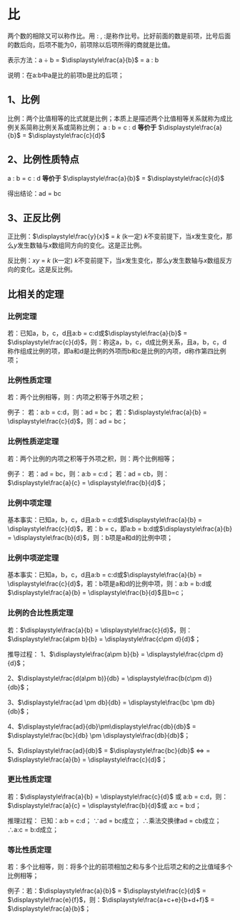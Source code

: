 # 比
两个数的相除又可以称作比。用 : , :是称作比号。比好前面的数是前项，比号后面的数后向，后项不能为0，前项除以后项所得的商就是比值。

表示方法：a $\div$ b = $\displaystyle\frac{a}{b}$ = a : b

说明：在a:b中a是比的前项b是比的后项；

## 1、比例
比例：两个比值相等的比式就是比例；本质上是描述两个比值相等关系就称为成比例关系简称比例关系或简称比例；
a : b = c : d **等价于** $\displaystyle\frac{a}{b}$ = $\displaystyle\frac{c}{d}$

## 2、比例性质特点
a : b = c : d **等价于** $\displaystyle\frac{a}{b}$ = $\displaystyle\frac{c}{d}$

得出结论：ad = bc

## 3、正反比例
正比例：$\displaystyle\frac{y}{x}$ = $k$ (k一定)
$k$不变前提下，当$x$发生变化，那么$y$发生数轴与$x$数组同方向的变化。这是正比例。

反比例：$xy$ = $k$ (k一定)
$k$不变前提下，当$x$发生变化，那么$y$发生数轴与$x$数组反方向的变化。这是反比例。

## 比相关的定理

### 比例定理
若：已知a，b，c，d且a:b = c:d或$\displaystyle\frac{a}{b}$ = $\displaystyle\frac{c}{d}$，则：称这a，b，c，d成比例关系，且a，b，c，d称作组成比例的项，即a和d是比例的外项而b和c是比例的内项，d称作第四比例项；

### 比例性质定理
若：两个比例相等，则：内项之积等于外项之积；

例子：
若：a:b = c:d，则：ad = bc；
若：$\displaystyle\frac{a}{b} = \displaystyle\frac{c}{d}$，则：ad = bc；

### 比例性质逆定理
若：两个比例的内项之积等于外项之积，则：两个比例相等；

例子：
若：ad = bc，则：a:b = c:d；
若：ad = cb，则：$\displaystyle\frac{a}{c} = \displaystyle\frac{b}{d}$；

### 比例中项定理
基本事实：已知a，b，c，d且a:b = c:d或$\displaystyle\frac{a}{b} = \displaystyle\frac{c}{d}$，若：b = c，即a:b = b:d或$\displaystyle\frac{a}{b} = \displaystyle\frac{b}{d}$，则：b项是a和d的比例中项；

### 比例中项逆定理
基本事实：已知a，b，c，d且a:b = c:d或$\displaystyle\frac{a}{b} = \displaystyle\frac{c}{d}$，若：b项是a和d的比例中项，则：a:b = b:d或$\displaystyle\frac{a}{b} = \displaystyle\frac{b}{d}$且b=c；

### 比例的合比性质定理
若：$\displaystyle\frac{a}{b}  = \displaystyle\frac{c}{d}$，则：$\displaystyle\frac{a\pm b}{b}  = \displaystyle\frac{c\pm d}{d}$；

推导过程：
1、$\displaystyle\frac{a\pm b}{b}  = \displaystyle\frac{c\pm d}{d}$；

2、$\displaystyle\frac{d(a\pm b)}{db}  = \displaystyle\frac{b(c\pm d)}{db}$；

3、$\displaystyle\frac{ad \pm db}{db}  = \displaystyle\frac{bc \pm db}{db}$；

4、$\displaystyle\frac{ad}{db}\pm\displaystyle\frac{db}{db}$ = $\displaystyle\frac{bc}{db} \pm \displaystyle\frac{db}{db}$；

5、$\displaystyle\frac{ad}{db}$ = $\displaystyle\frac{bc}{db}$ $\Leftrightarrow$ = $\displaystyle\frac{a}{b}  = \displaystyle\frac{c}{d}$；

### 更比性质定理
若：$\displaystyle\frac{a}{b}  = \displaystyle\frac{c}{d}$ 或 a:b = c:d，则：$\displaystyle\frac{a}{c} = \displaystyle\frac{b}{d}$或 a:c = b:d；

推理过程：
已知：a:b = c:d；
$\because$ad = bc成立；
$\therefore$乘法交换律ad = cb成立；
$\therefore$a:c = b:d成立；

### 等比性质定理
若：多个比相等，则：将多个比的前项相加之和与多个比后项之和的之比值域多个比例相等；

例子：若：$\displaystyle\frac{a}{b}$ = $\displaystyle\frac{c}{d}$ = $\displaystyle\frac{e}{f}$，则：$\displaystyle\frac{a+c+e}{b+d+f}$ = $\displaystyle\frac{a}{b}$；




